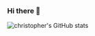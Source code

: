 ### Hi there 👋



![christopher's GitHub stats](https://github-readme-stats.vercel.app/api?username=christopherhois&theme=dark&show_icons=true)
